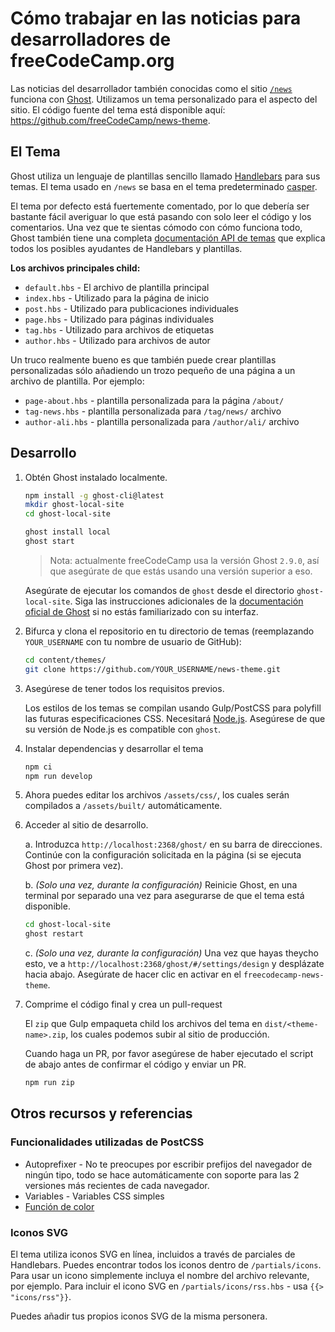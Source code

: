 # Cómo trabajar en las noticias para desarrolladores de freeCodeCamp.org

Las noticias del desarrollador también conocidas como el sitio [`/news`](https://www.freecodecamp.org/news) funciona con [Ghost](https://ghost.org/). Utilizamos un tema personalizado para el aspecto del sitio. El código fuente del tema está disponible aquí: <https://github.com/freeCodeCamp/news-theme>.

## El Tema

Ghost utiliza un lenguaje de plantillas sencillo llamado [Handlebars](http://handlebarsjs.com/) para sus temas. El tema usado en `/news` se basa en el tema predeterminado [casper](https://github.com/TryGhost/Casper).

El tema por defecto está fuertemente comentado, por lo que debería ser bastante fácil averiguar lo que está pasando con solo leer el código y los comentarios. Una vez que te sientas cómodo con cómo funciona todo, Ghost también tiene una completa [documentación API de temas](https://themes.ghost.org) que explica todos los posibles ayudantes de Handlebars y plantillas.

**Los archivos principales child:**

- `default.hbs` - El archivo de plantilla principal
- `index.hbs` - Utilizado para la página de inicio
- `post.hbs` - Utilizado para publicaciones individuales
- `page.hbs` - Utilizado para páginas individuales
- `tag.hbs` - Utilizado para archivos de etiquetas
- `author.hbs` - Utilizado para archivos de autor

Un truco realmente bueno es que también puede crear plantillas personalizadas sólo añadiendo un trozo pequeño de una página a un archivo de plantilla. Por ejemplo:

- `page-about.hbs` - plantilla personalizada para la página `/about/`
- `tag-news.hbs` - plantilla personalizada para `/tag/news/` archivo
- `author-ali.hbs` - plantilla personalizada para `/author/ali/` archivo

## Desarrollo

1. Obtén Ghost instalado localmente.

   ```sh
   npm install -g ghost-cli@latest
   mkdir ghost-local-site
   cd ghost-local-site
   ```

   ```sh
   ghost install local
   ghost start
   ```

   > Nota: actualmente freeCodeCamp usa la versión Ghost `2.9.0`, así que asegúrate de que estás usando una versión superior a eso.

   Asegúrate de ejecutar los comandos de `ghost` desde el directorio `ghost-local-site`. Siga las instrucciones adicionales de la [documentación oficial de Ghost](https://docs.ghost.org) si no estás familiarizado con su interfaz.

2. Bifurca y clona el repositorio en tu directorio de temas (reemplazando `YOUR_USERNAME` con tu nombre de usuario de GitHub):

   ```sh
   cd content/themes/
   git clone https://github.com/YOUR_USERNAME/news-theme.git
   ```

3. Asegúrese de tener todos los requisitos previos.

   Los estilos de los temas se compilan usando Gulp/PostCSS para polyfill las futuras especificaciones CSS. Necesitará [Node.js](https://nodejs.org/). Asegúrese de que su versión de Node.js es compatible con `ghost`.

4. Instalar dependencias y desarrollar el tema

   ```sh
   npm ci
   npm run develop
   ```

5. Ahora puedes editar los archivos `/assets/css/`, los cuales serán compilados a `/assets/built/` automáticamente.

6. Acceder al sitio de desarrollo.

   a. Introduzca `http://localhost:2368/ghost/` en su barra de direcciones. Continúe con la configuración solicitada en la página (si se ejecuta Ghost por primera vez).

   b. _(Solo una vez, durante la configuración)_ Reinicie Ghost, en una terminal por separado una vez para asegurarse de que el tema está disponible.

   ```sh
   cd ghost-local-site
   ghost restart
   ```

   c. _(Solo una vez, durante la configuración)_ Una vez que hayas theycho esto, ve a `http://localhost:2368/ghost/#/settings/design` y desplázate hacia abajo. Asegúrate de hacer clic en activar en el `freecodecamp-news-theme`.

7. Comprime el código final y crea un pull-request

   El `zip` que Gulp empaqueta child los archivos del tema en `dist/<theme-name>.zip`, los cuales podemos subir al sitio de producción.

   Cuando haga un PR, por favor asegúrese de haber ejecutado el script de abajo antes de confirmar el código y enviar un PR.

   ```sh
   npm run zip
   ```

## Otros recursos y referencias

### Funcionalidades utilizadas de PostCSS

- Autoprefixer - No te preocupes por escribir prefijos del navegador de ningún tipo, todo se hace automáticamente con soporte para las 2 versiones más recientes de cada navegador.
- Variables - Variables CSS simples
- [Función de color](https://github.com/postcss/postcss-color-function)

### Iconos SVG

El tema utiliza iconos SVG en línea, incluidos a través de parciales de Handlebars. Puedes encontrar todos los iconos dentro de `/partials/icons`. Para usar un icono simplemente incluya el nombre del archivo relevante, por ejemplo. Para incluir el icono SVG en `/partials/icons/rss.hbs` - usa `{{> "icons/rss"}}`.

Puedes añadir tus propios iconos SVG de la misma personera.
